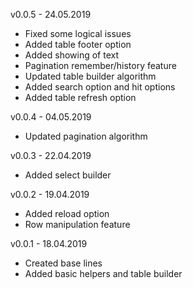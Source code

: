 v0.0.5 - 24.05.2019

+ Fixed some logical issues
+ Added table footer option
+ Added showing of text
+ Pagination remember/history feature
+ Updated table builder algorithm
+ Added search option and hit options
+ Added table refresh option

v0.0.4 - 04.05.2019

+ Updated pagination algorithm

v0.0.3 - 22.04.2019

+ Added select builder

v0.0.2 - 19.04.2019

+ Added reload option
+ Row manipulation feature

v0.0.1 - 18.04.2019

+ Created base lines
+ Added basic helpers and table builder